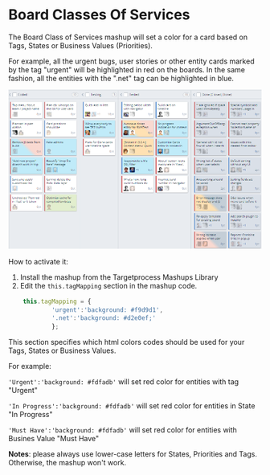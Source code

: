 Board Classes Of Services
==================

The Board Class of Services mashup will set a color for a card based on Tags, States or Business Values (Priorities). 

For example, all the urgent bugs, user stories or other entity cards marked by the tag "urgent" will be highlighted in red on the boards. In the same fashion, all the entities with the ".net" tag can be highlighted in blue.  

![Board Class Of Services](https://github.com/TargetProcess/TP3MashupLibrary/raw/master/Board%20Classes%20Of%20Services/BoardClassOfServices.png)

How to activate it:

1. Install the mashup from the Targetprocess Mashups Library
2. Edit the ```this.tagMapping``` section in the mashup code.

```javascript
    this.tagMapping = {
            'urgent':'background: #f9d9d1',
            '.net':'background: #d2e0ef;'
            };
```

This section specifies which html colors codes should be used for your Tags, States or Business Values.

For example: 

```'Urgent':'background: #fdfadb'``` will set red color for entities with tag "Urgent"

```'In Progress':'background: #fdfadb'``` will set red color for entities in State "In Progress"

```'Must Have':'background: #fdfadb'``` will set red color for entities with Busines Value "Must Have"



__Notes__: please always use lower-case letters for States, Priorities and Tags. Otherwise, the mashup won't work.
